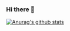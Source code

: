 ### Hi there 👋
[![Anurag's github stats](https://github-readme-stats.vercel.app/api?username=hanshuangcao&theme=synthwave&show_icons=true?count_private=true)](https://github.com/anuraghazra/github-readme-stats)

<!--
**hanshuangcao/hanshuangcao** is a ✨ _special_ ✨ repository because its `README.md` (this file) appears on your GitHub profile.

Here are some ideas to get you started:

- 🔭 I’m currently working on ...
- 🌱 I’m currently learning ...
- 👯 I’m looking to collaborate on ...
- 🤔 I’m looking for help with ...
- 💬 Ask me about ...
- 📫 How to reach me: ...
- 😄 Pronouns: ...
- ⚡ Fun fact: ...
-->
